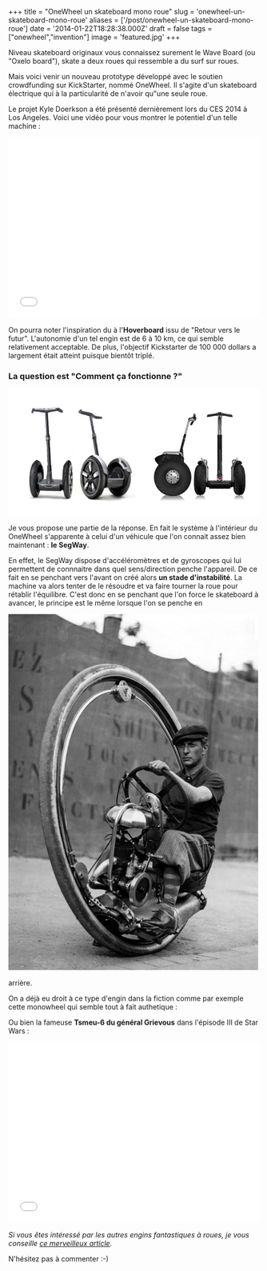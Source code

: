 +++
title = "OneWheel un skateboard mono roue"
slug = 'onewheel-un-skateboard-mono-roue'
aliases = ['/post/onewheel-un-skateboard-mono-roue']
date = '2014-01-22T18:28:38.000Z'
draft = false
tags = ["onewheel","invention"]
image = 'featured.jpg'
+++

Niveau skateboard originaux vous connaissez surement le Wave Board (ou "Oxelo board"), skate a deux roues qui ressemble a du surf sur roues.

Mais voici venir un nouveau prototype développé avec le soutien crowdfunding sur KickStarter, nommé OneWheel. Il s'agite d'un skateboard électrique qui à la particularité de n'avoir qu"une seule roue.

Le projet Kyle Doerkson a été présenté dernièrement lors du CES 2014 à Los Angeles. Voici une vidéo pour vous montrer le potentiel d'un telle machine :

<iframe width="100%" height="360" src="//www.youtube.com/embed/ns7RFZPTfpc" frameborder="0" allowfullscreen=""></iframe>

On pourra noter l'inspiration du à l'**Hoverboard** issu de "Retour vers le futur". L'autonomie d'un tel engin est de 6 à 10 km, ce qui semble relativement acceptable. De plus, l'objectif Kickstarter de 100 000 dollars a largement était atteint puisque bientôt triplé.

### La question est "Comment ça fonctionne ?"

![](gyropode-segway-electrique_hd.jpg)

Je vous propose une partie de la réponse. En fait le système à l'intérieur du OneWheel s'apparente à celui d'un véhicule que l'on connait assez bien maintenant : **le SegWay**.

En effet, le SegWay dispose d'accéléromètres et de gyroscopes qui lui permettent de connnaitre dans quel sens/direction penche l'appareil. De ce fait en se penchant vers l'avant on créé alors **un stade d'instabilité**. La machine va alors tenter de le résoudre et va faire tourner la roue pour rétablir l'équilibre. C'est donc en se penchant que l'on force le skateboard à avancer, le principe est le même lorsque l'on se penche en 

![](01-Monowheel-1933.-Walter-Nilsson-inside-the-wheel.jpg "Monowheel, 1933. Walter Nilsson inside the wheel")

arrière.

On a déjà eu droit à ce type d'engin dans la fiction comme par exemple cette monowheel qui semble tout à fait authetique :

Ou bien la fameuse **Tsmeu-6 du général Grievous** dans l'épisode III de Star Wars :

<iframe width="100%" height="360" src="//www.youtube.com/embed/YY84jx5Iux8" frameborder="0" allowfullscreen=""></iframe>

_Si vous êtes intéressé par les autres engins fantastiques à roues, je vous conseille [ce merveilleux article](http://culturevisuelle.org/dejavu/1377)._

N'hésitez pas à commenter :-)
